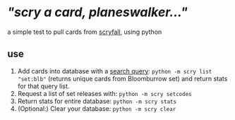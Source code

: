 # _"scry a card, planeswalker..."_

a simple test to pull cards from [scryfall](https://scryfall.com/docs/api), using python

## use

1. Add cards into database with a [search query](https://scryfall.com/docs/syntax): `python -m scry list "set:blb"` (returns unique cards from Bloomburrow set) and return stats for that query list.
2. Request a list of set releases with: `python -m scry setcodes`
3. Return stats for entire database: `python -m scry stats`
4. (Optional:) Clear your database: `python -m scry clear`
